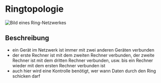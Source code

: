 # Ringtopologie

![Bild eines Ring-Netzwerkes](https://upload.wikimedia.org/wikipedia/commons/7/71/Netzwerktopologie_Ring.png 'https://upload.wikimedia.org/wikipedia/commons/7/71/Netzwerktopologie_Ring.png')

## Beschreibung

- ein Gerät im Netzwerk ist immer mit zwei anderen Geräten verbunden
- der erste Rechner ist mit dem zweiten Rechner verbunden, der zweite Rechner ist mit dem dritten Rechner verbunden, usw. bis ein Rechner wieder mit dem ersten Rechner verbunden ist
- auch hier wird eine Kontrolle benötigt, wer wann Daten durch den Ring schicken darf